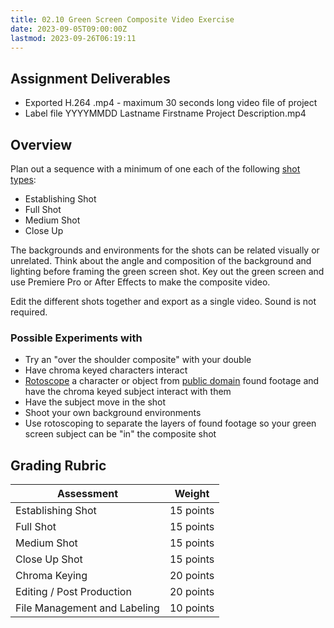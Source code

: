 ```yaml
---
title: 02.10 Green Screen Composite Video Exercise
date: 2023-09-05T09:00:00Z
lastmod: 2023-09-26T06:19:11
---
```


## Assignment Deliverables

- Exported H.264 .mp4 - maximum 30 seconds long video file of project
- Label file YYYYMMDD Lastname Firstname Project Description.mp4

## Overview

Plan out a sequence with a minimum of one each of the following [shot types](../../../../video/shot-types.md):

- Establishing Shot
- Full Shot
- Medium Shot
- Close Up

The backgrounds and environments for the shots can be related visually or unrelated. Think about the angle and composition of the background and lighting before framing the green screen shot. Key out the green screen and use Premiere Pro or After Effects to make the composite video.

Edit the different shots together and export as a single video. Sound is not required.

### Possible Experiments with

- Try an "over the shoulder composite" with your double
- Have chroma keyed characters interact
- [Rotoscope](../../../../video/after-effects/roto-brush-tool-after-effects.md) a character or object from [public domain](../../../../copyright/public-domain.md) found footage and have the chroma keyed subject interact with them
- Have the subject move in the shot
- Shoot your own background environments
- Use rotoscoping to separate the layers of found footage so your green screen subject can be "in" the composite shot

## Grading Rubric

<div class="responsive-table-markdown">

| Assessment                   | Weight    |
| ---------------------------- | --------- |
| Establishing Shot            | 15 points |
| Full Shot                    | 15 points |
| Medium Shot                  | 15 points |
| Close Up Shot                | 15 points |
| Chroma Keying                | 20 points |
| Editing / Post Production    | 20 points |
| File Management and Labeling | 10 points |

</div>
